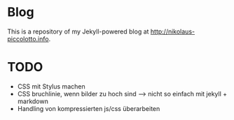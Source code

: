 # Blog

This is a repository of my Jekyll-powered blog at http://nikolaus-piccolotto.info.

# TODO


* CSS mit Stylus machen
* CSS bruchlinie, wenn bilder zu hoch sind --> nicht so einfach mit jekyll + markdown
* Handling von kompressierten js/css überarbeiten